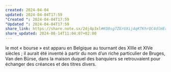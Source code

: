 ```yaml
---
created: 2024-04-04
updated: 2024-04-04T17:59
"Created ": 2024-04-04T17:59
"Updated ": 2024-04-04T17:59
share_link: https://share.note.sx/2dj4p3xl#KO0sg7ZErUXij4qKTKhrQC4dlHErNJNERht2MR2gh9s
share_updated: 2024-08-14T11:04:07+02:00
---
```

le mot « bourse » est apparu en Belgique au tournant des XIIIe et XIVe siècles ; il aurait été inventé à partir du nom d’un riche particulier de Bruges, Van den Bürse, dans la maison duquel des banquiers se retrouvaient pour échanger des créances et des titres divers.